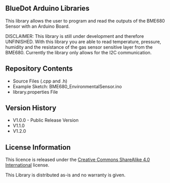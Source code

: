 ## **BlueDot Arduino Libraries**

This library allows the user to program and read the outputs of the BME680 Sensor with an Arduino Board.

DISCLAIMER: This library is still under development and therefore UNFINISHED.
            With this library you are able to read temperature, pressure, humidity and the resistance of the 
            gas sensor sensitive layer from the BME680.
            Currently the library only allows for the I2C communication.
             


## **Repository Contents**

* Source Files (.cpp and .h)
* Example Sketch: BME680_EnvironmentalSensor.ino
* library.properties File


## **Version History**

* V1.0.0 - Public Release Version
* V1.1.0
* V1.2.0


## **License Information**

This licence is released under the [Creative Commons ShareAlike 4.0 International](https://creativecommons.org/licenses/by-sa/4.0/) license.

This Library is distributed as-is and no warranty is given.
